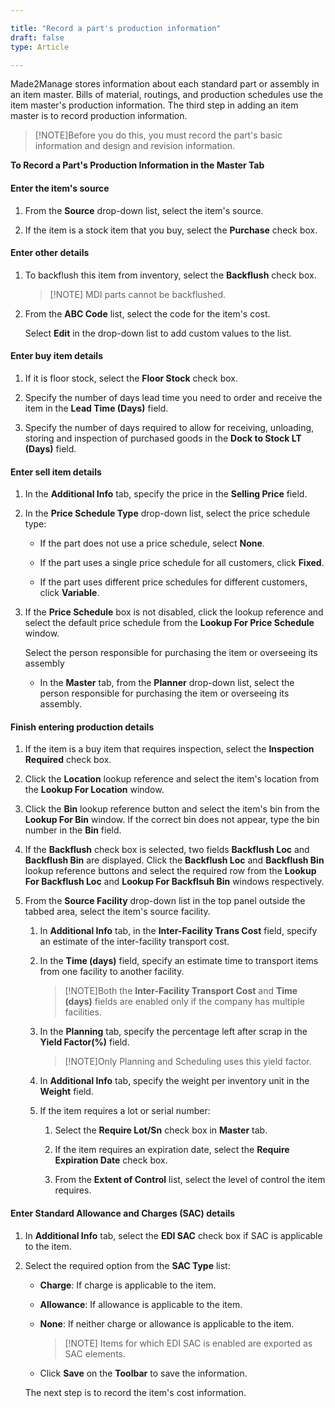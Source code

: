 ```yaml
---

title: "Record a part's production information"
draft: false
type: Article

---
```


Made2Manage stores information about each standard part or assembly in an item master. Bills of material, routings, and production schedules use the item master's production information. The third step in adding an item master is to record production information.

>[!NOTE]Before you do this, you must record the part's basic information and design and revision information.


**To Record a Part's Production Information in the Master Tab**

#### Enter the item's source

1. From the **Source** drop-down list, select the item's source.

2. If the item is a stock item that you buy, select the **Purchase** check box.

#### Enter other details

1. To backflush this item from inventory, select the **Backflush** check box.

    >[!NOTE] MDI parts cannot be backflushed.

2. From the **ABC Code** list, select the code for the item's cost.

    Select **Edit** in the drop-down list to add custom values to the list.

#### Enter buy item details

1. If it is floor stock, select the **Floor Stock** check box.

2. Specify the number of days lead time you need to order and receive the item in the **Lead Time (Days)** field.

3. Specify the number of days required to allow for receiving, unloading, storing and inspection of purchased goods in the **Dock to Stock LT (Days)** field.

#### Enter sell item details

1. In the **Additional Info** tab, specify the price in the **Selling Price** field.

2. In the **Price Schedule Type** drop-down list, select the price schedule type:

    - If the part does not use a price schedule, select **None**.

    - If the part uses a single price schedule for all customers, click **Fixed**.

    - If the part uses different price schedules for different customers, click **Variable**.

3. If the **Price Schedule** box is not disabled, click the lookup reference and select the default price schedule from the **Lookup For Price Schedule** window.

    Select the person responsible for purchasing the item or overseeing its assembly

    - In the **Master** tab, from the **Planner** drop-down list, select the person responsible for purchasing the item or overseeing its assembly.

#### Finish entering production details

1. If the item is a buy item that requires inspection, select the **Inspection Required** check box.

2. Click the **Location** lookup reference and select the item's location from the **Lookup For Location** window.

3. Click the **Bin** lookup reference button and select the item's bin from the **Lookup For Bin** window. If the correct bin does not appear, type the bin number in the **Bin** field.

4. If the **Backflush** check box is selected, two fields **Backflush Loc** and **Backflush Bin** are displayed. Click the **Backflush Loc** and **Backflush Bin** lookup reference buttons and select the required row from the **Lookup For Backflush Loc** and **Lookup For Backflsuh Bin** windows respectively.

5. From the **Source Facility** drop-down list in the top panel outside the tabbed area, select the item's source facility.

    1. In **Additional Info** tab, in the **Inter-Facility Trans Cost** field, specify an estimate of the inter-facility transport cost.

    2. In the  **Time (days)** field, specify an estimate time to transport items from one facility to another facility.

        >[!NOTE]Both the **Inter-Facility Transport Cost** and **Time (days)** fields are enabled only if the company has multiple facilities.

    3. In the **Planning** tab, specify the percentage left after scrap in the **Yield Factor(%)** field.

        >[!NOTE]Only Planning and Scheduling uses this yield factor.

    4. In **Additional Info** tab, specify the weight per inventory unit in the **Weight** field.

    5. If the item requires a lot or serial number:

        1. Select the **Require Lot/Sn** check box in **Master** tab.

        2. If the item requires an expiration date, select the **Require Expiration Date** check box.

        3. From the **Extent of Control** list, select the level of control the item requires.

#### Enter Standard Allowance and Charges (SAC) details

1. In **Additional Info** tab, select the **EDI SAC** check box if SAC is applicable to the item.

2. Select the required option from the **SAC Type** list:

    - **Charge**: If charge is applicable to the item.

    - **Allowance**: If allowance is applicable to the item.

    - **None**: If neither charge or allowance is applicable to the item.

        >[!NOTE] Items for which EDI SAC is enabled are exported as SAC elements.

    - Click **Save** on the **Toolbar** to save the information.

    The next step is to record the item's cost information.



​